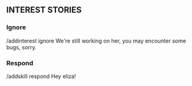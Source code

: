 ## INTEREST STORIES

### Ignore
/addinterest ignore We're still working on her, you may encounter some bugs, sorry.

### Respond
/addskill respond Hey eliza!
